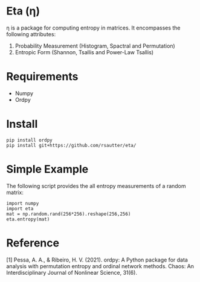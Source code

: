 # Eta (&eta;)

&eta; is a package for computing entropy in matrices. It encompasses the following attributes:
  
  1. Probability Measurement (Histogram, Spactral and Permutation)
  2. Entropic Form (Shannon, Tsallis and Power-Law Tsallis)

# Requirements
  - Numpy
  - Ordpy

# Install

    pip install ordpy
    pip install git+https://github.com/rsautter/eta/

# Simple  Example

The following script provides the all entropy measurements of a random matrix:

    import numpy
    import eta
    mat = np.random.rand(256*256).reshape(256,256)
    eta.entropy(mat)


# Reference

[1] Pessa, A. A., & Ribeiro, H. V. (2021). ordpy: A Python package for data analysis with permutation entropy and ordinal network methods. Chaos: An Interdisciplinary Journal of Nonlinear Science, 31(6).
